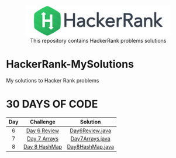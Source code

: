 <p align="center">
    <a href="https://www.hackerrank.com/mihaidobri">
        <img height=85 src="https://github.com/mihaidobri/HackerRank-MySolutions/blob/master/src/main/resources/images/hackerrank.svg">
    </a>
    <br>This repository contains HackerRank problems solutions
</p>


# HackerRank-MySolutions
My solutions to Hacker Rank problems

# 30 DAYS OF CODE

| Day |                                                Challenge                                              				  |                                                                                           Solution                                                                                                                              									    |
|:---:|:---------------------------------------------------------------------------------------------------------------------:|:-----------------------------------------------------------------------------------------------------------------------------------------------------------------------------------------------------------------------------------------------------------------------:|
|  6  | [Day 6 Review](https://www.hackerrank.com/challenges/30-review-loop/problem)                                 				  | [Day6Review.java](https://github.com/mihaidobri/HackerRank-MySolutions/blob/master/src/Day6Review/Day6Review.java)
|  7  | [Day 7 Arrays](https://www.hackerrank.com/challenges/30-arrays)                                 				  | [Day7Arrays.java](https://github.com/mihaidobri/HackerRank-MySolutions/blob/master/src/Day7Arrays/Day7Arrays.java)
|  8  | [Day 8 HashMap](https://www.hackerrank.com/challenges/30-dictionaries-and-maps/problems)                                 				  | [Day8HashMap.java](https://github.com/mihaidobri/HackerRank-MySolutions/blob/master/src/Day8AHashMap/Day8HashMap.java)